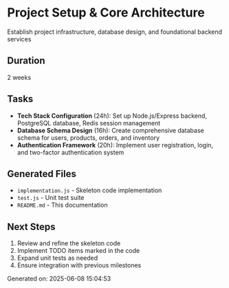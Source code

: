 # Project Setup & Core Architecture

Establish project infrastructure, database design, and foundational backend services

## Duration
2 weeks

## Tasks
- **Tech Stack Configuration** (24h): Set up Node.js/Express backend, PostgreSQL database, Redis session management
- **Database Schema Design** (16h): Create comprehensive database schema for users, products, orders, and inventory
- **Authentication Framework** (20h): Implement user registration, login, and two-factor authentication system

## Generated Files
- `implementation.js` - Skeleton code implementation
- `test.js` - Unit test suite
- `README.md` - This documentation

## Next Steps
1. Review and refine the skeleton code
2. Implement TODO items marked in the code
3. Expand unit tests as needed
4. Ensure integration with previous milestones

Generated on: 2025-06-08 15:04:53
